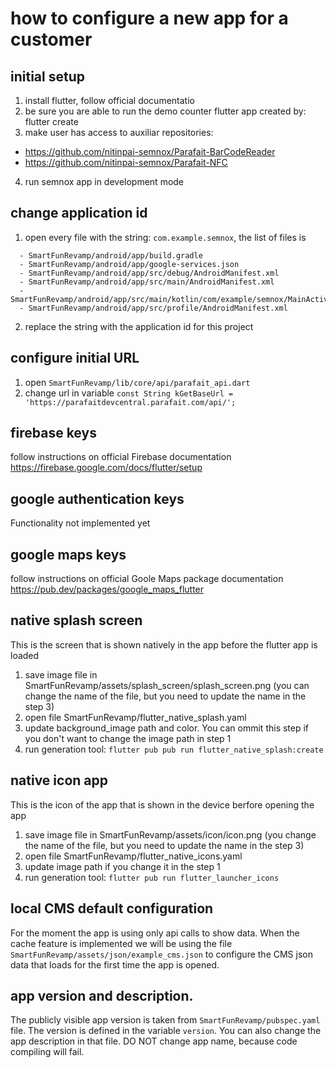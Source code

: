 # how to configure a new app for a customer

## initial setup
1. install flutter, follow official documentatio
2. be sure you are able to run the demo counter flutter app created by: flutter create
3. make user has access to auxiliar repositories:
  - https://github.com/nitinpai-semnox/Parafait-BarCodeReader
  - https://github.com/nitinpai-semnox/Parafait-NFC 
4. run semnox app in development mode

## change application id
1. open every file with the string: `com.example.semnox`, the list of files is
```
  - SmartFunRevamp/android/app/build.gradle
  - SmartFunRevamp/android/app/google-services.json
  - SmartFunRevamp/android/app/src/debug/AndroidManifest.xml
  - SmartFunRevamp/android/app/src/main/AndroidManifest.xml
  - SmartFunRevamp/android/app/src/main/kotlin/com/example/semnox/MainActivity.kt
  - SmartFunRevamp/android/app/src/profile/AndroidManifest.xml
```
2. replace the string with the application id for this project

## configure initial URL
1. open `SmartFunRevamp/lib/core/api/parafait_api.dart`
2. change url in variable `const String kGetBaseUrl = 'https://parafaitdevcentral.parafait.com/api/';`

## firebase keys
follow instructions on official Firebase documentation https://firebase.google.com/docs/flutter/setup

## google authentication keys
Functionality not implemented yet

## google maps keys
follow instructions on official Goole Maps package documentation https://pub.dev/packages/google_maps_flutter

## native splash screen
This is the screen that is shown natively in the app before the flutter app is loaded
1. save image file in SmartFunRevamp/assets/splash_screen/splash_screen.png (you can change the name of the file, but you need to update the name in the step 3)
2. open file SmartFunRevamp/flutter_native_splash.yaml
3. update background_image path and color. You can ommit this step if you don't want to change the image path in step 1
4. run generation tool: `flutter pub pub run flutter_native_splash:create`

## native icon app
This is the icon of the app that is shown in the device berfore opening the app
1. save image file in SmartFunRevamp/assets/icon/icon.png (you change the name of the file, but you need to update the name in the step 3)
2. open file SmartFunRevamp/flutter_native_icons.yaml
3. update image path if you change it in the step 1
4. run generation tool: `flutter pub run flutter_launcher_icons`

## local CMS default configuration
For the moment the app is using only api calls to show data.
When the cache feature is implemented we will be using the file `SmartFunRevamp/assets/json/example_cms.json` to configure the CMS json data that loads for the first time the app is opened.

## app version and description.
The publicly visible app version is taken from `SmartFunRevamp/pubspec.yaml` file. The version is defined in the variable `version`. 
You can also change the app description in that file.
DO NOT change app name, because code compiling will fail.


